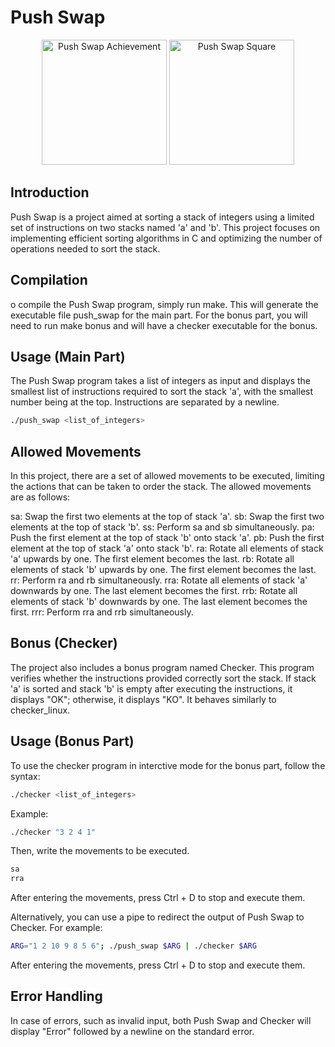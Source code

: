# Push Swap

<p align="center">
  <img src="https://game.42sp.org.br/static/assets/achievements/push_swapm.png" alt="Push Swap Achievement" width="200" height="200">
  <img src="https://res.cloudinary.com/dfjub9qt4/image/upload/v1712254907/push_swap_42.png" alt="Push Swap Square" width="200" height="200">
</p>

## Introduction
Push Swap is a project aimed at sorting a stack of integers using a limited set of instructions on two stacks named 'a' and 'b'. This project focuses on implementing efficient sorting algorithms in C and optimizing the number of operations needed to sort the stack.

## Compilation
o compile the Push Swap program, simply run make. This will generate the executable file push_swap for the main part. For the bonus part, you will need to run make bonus and will have a checker executable for the bonus.

## Usage (Main Part)
The Push Swap program takes a list of integers as input and displays the smallest list of instructions required to sort the stack 'a', with the smallest number being at the top. Instructions are separated by a newline.
```bash
./push_swap <list_of_integers>
```

## Allowed Movements
In this project, there are a set of allowed movements to be executed, limiting the actions that can be taken to order the stack. The allowed movements are as follows:

sa: Swap the first two elements at the top of stack 'a'.
sb: Swap the first two elements at the top of stack 'b'.
ss: Perform sa and sb simultaneously.
pa: Push the first element at the top of stack 'b' onto stack 'a'.
pb: Push the first element at the top of stack 'a' onto stack 'b'.
ra: Rotate all elements of stack 'a' upwards by one. The first element becomes the last.
rb: Rotate all elements of stack 'b' upwards by one. The first element becomes the last.
rr: Perform ra and rb simultaneously.
rra: Rotate all elements of stack 'a' downwards by one. The last element becomes the first.
rrb: Rotate all elements of stack 'b' downwards by one. The last element becomes the first.
rrr: Perform rra and rrb simultaneously.

## Bonus (Checker)
The project also includes a bonus program named Checker. This program verifies whether the instructions provided correctly sort the stack. If stack 'a' is sorted and stack 'b' is empty after executing the instructions, it displays "OK"; otherwise, it displays "KO". It behaves similarly to checker_linux.

## Usage (Bonus Part)
To use the checker program in interctive mode for the bonus part, follow the syntax:
```bash
./checker <list_of_integers>
```
Example:
```bash
./checker "3 2 4 1"
```
Then, write the movements to be executed. 
```bash
sa
rra
```
After entering the movements, press Ctrl + D to stop and execute them.

Alternatively, you can use a pipe to redirect the output of Push Swap to Checker. For example:
```bash
ARG="1 2 10 9 8 5 6"; ./push_swap $ARG | ./checker $ARG
```
After entering the movements, press Ctrl + D to stop and execute them.

## Error Handling

In case of errors, such as invalid input, both Push Swap and Checker will display "Error" followed by a newline on the standard error.

